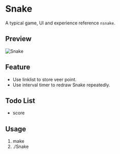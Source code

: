 # Snake
A typical game, UI and experience reference `nsnake`.
## Preview
![Snake](../img/Snake.jpg)
## Feature
* Use linklist to store veer point.
* Use interval timer to redraw Snake repeatedly.

## Todo List
* score

## Usage
1. make
2. ./Snake
